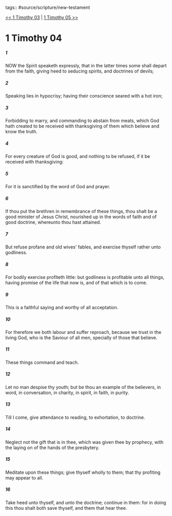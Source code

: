 tags:: #source/scripture/new-testament

[<< 1 Timothy 03](/new-testament/15_1_Timothy/1_Timothy_03.md) | [1 Timothy 05 >>](/new-testament/15_1_Timothy/1_Timothy_05.md)

# 1 Timothy 04

##### 1

NOW the Spirit speaketh expressly, that in the latter times some shall depart from the faith, giving heed to seducing spirits, and doctrines of devils;

##### 2

Speaking lies in hypocrisy; having their conscience seared with a hot iron;

##### 3

Forbidding to marry, and commanding to abstain from meats, which God hath created to be received with thanksgiving of them which believe and know the truth.

##### 4

For every creature of God is good, and nothing to be refused, if it be received with thanksgiving:

##### 5

For it is sanctified by the word of God and prayer.

##### 6

If thou put the brethren in remembrance of these things, thou shalt be a good minister of Jesus Christ, nourished up in the words of faith and of good doctrine, whereunto thou hast attained.

##### 7

But refuse profane and old wives' fables, and exercise thyself rather unto godliness.

##### 8

For bodily exercise profiteth little: but godliness is profitable unto all things, having promise of the life that now is, and of that which is to come.

##### 9

This is a faithful saying and worthy of all acceptation.

##### 10

For therefore we both labour and suffer reproach, because we trust in the living God, who is the Saviour of all men, specially of those that believe.

##### 11

These things command and teach.

##### 12

Let no man despise thy youth; but be thou an example of the believers, in word, in conversation, in charity, in spirit, in faith, in purity.

##### 13

Till I come, give attendance to reading, to exhortation, to doctrine.

##### 14

Neglect not the gift that is in thee, which was given thee by prophecy, with the laying on of the hands of the presbytery.

##### 15

Meditate upon these things; give thyself wholly to them; that thy profiting may appear to all.

##### 16

Take heed unto thyself, and unto the doctrine; continue in them: for in doing this thou shalt both save thyself, and them that hear thee.
